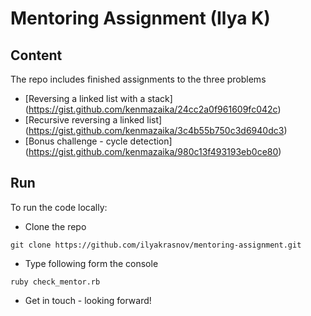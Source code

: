 # Mentoring Assignment (Ilya K)

## Content
The repo includes finished assignments to the three problems
* [Reversing a linked list with a stack] (https://gist.github.com/kenmazaika/24cc2a0f961609fc042c)
* [Recursive reversing a linked list] (https://gist.github.com/kenmazaika/3c4b55b750c3d6940dc3)
* [Bonus challenge - cycle detection] (https://gist.github.com/kenmazaika/980c13f493193eb0ce80)

## Run
To run the code locally:

* Clone the repo
```
git clone https://github.com/ilyakrasnov/mentoring-assignment.git
```
* Type following form the console
```
ruby check_mentor.rb
```
* Get in touch - looking forward!
